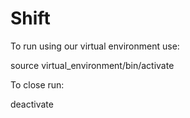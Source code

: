 # Shift

To run using our virtual environment use:

source virtual_environment/bin/activate

To close run:

deactivate
